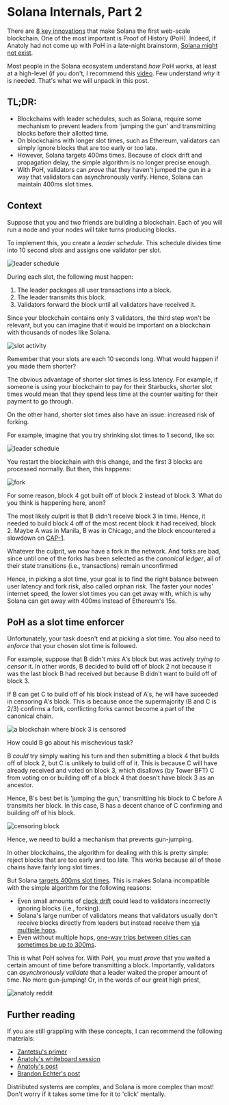# Solana Internals, Part 2

There are [8 key innovations](https://medium.com/solana-labs/7-innovations-that-make-solana-the-first-web-scale-blockchain-ddc50b1defda) that make Solana the first web-scale blockchain. One of the most important is Proof of History (PoH). Indeed, if Anatoly had not come up with PoH in a late-night brainstorm, [Solana might not exist](https://youtu.be/rKGhbC6Uync).

Most people in the Solana ecosystem understand *how* PoH works, at least at a high-level (if you don't, I recommend this [video](https://youtu.be/rywOYfGu4EA). Few understand *why* it is needed. That's what we will unpack in this post.

## TL;DR:
- Blockchains with leader schedules, such as Solana, require some mechanism to prevent leaders from 'jumping the gun' and transmitting blocks before their allotted time.
- On blockchains with longer slot times, such as Ethereum, validators can simply ignore blocks that are too early or too late.
- However, Solana targets 400ms times. Because of clock drift and propagation delay, the simple algorithm is no longer precise enough.
- With PoH, validators can *prove* that they haven't jumped the gun in a way that validators can asynchronously verify. Hence, Solana can maintain 400ms slot times.

## Context

Suppose that you and two friends are building a blockchain. Each of you will run a node and your nodes will take turns producing blocks.

To implement this, you create a *leader schedule*. This schedule divides time into 10 second *slots* and assigns one validator per slot.

![leader schedule](media/leader-schedule-10s-slot.png)

During each slot, the following must happen:
1. The leader packages all user transactions into a block.
2. The leader transmits this block.
3. Validators forward the block until all validators have received it.

Since your blockchain contains only 3 validators, the third step won't be relevant, but you can imagine that it would be important on a blockchain with thousands of nodes like Solana.

![slot activity](media/slot-activity.png)

Remember that your slots are each 10 seconds long. What would happen if you made them shorter?

The obvious advantage of shorter slot times is less latency. For example, if someone is using your blockchain to pay for their Starbucks, shorter slot times would mean that they spend less time at the counter waiting for their payment to go through.

On the other hand, shorter slot times also have an issue: increased risk of forking. 

For example, imagine that you try shrinking slot times to 1 second, like so:

![leader schedule](media/leader-schedule-1s-slot.png)

You restart the blockchain with this change, and the first 3 blocks are processed normally. But then, this happens:

![fork](media/blockchain-fork.png)

For some reason, block 4 got built off of block 2 instead of block 3. What do you think is happening here, anon?

The most likely culprit is that B didn't receive block 3 in time. Hence, it needed to build block 4 off of the most recent block it had received, block 2. Maybe A was in Manila, B was in Chicago, and the block encountered a slowdown on [CAP-1](https://www.submarinecablemap.com/submarine-cable/cap-1).

Whatever the culprit, we now have a fork in the network. And forks are bad, since until one of the forks has been selected as the *canonical ledger*, all of their state transitions (i.e., transactions) remain unconfirmed

Hence, in picking a slot time, your goal is to find the right balance between user latency and fork risk, also called orphan risk. The faster your nodes' internet speed, the lower slot times you can get away with, which is why Solana can get away with 400ms instead of Ethereum's 15s.

## PoH as a slot time enforcer

Unfortunately, your task doesn't end at picking a slot time. You also need to *enforce* that your chosen slot time is followed. 

For example, suppose that B didn't *miss* A's block but was actively *trying to censor* it. In other words, B decided to build off of block 2 not because it was the last block B had received but because B didn't want to build off of block 3.

If B can get C to build off of his block instead of A's, he will have suceeded in censoring A's block. This is because once the supermajority (B and C is 2/3) confirms a fork, conflicting forks cannot become a part of the canonical chain.

![a blockchain where block 3 is censored](media/censored-a-blockchain-shortened.png)

How could B go about his mischevious task? 

B *could* try simply waiting his turn and then submitting  a block 4 that builds off of block 2, but C is unlikely to build off of it. This is because C will have already received and voted on block 3, which disallows (by Tower BFT) C from voting on or building off of a block 4 that doesn't have block 3 as an ancestor.

Hence, B's best bet is 'jumping the gun,' transmitting his block to C before A transmits her block. In this case, B has a decent chance of C confirming and building off of his block.

![censoring block](media/censoring-block.png)

Hence, we need to build a mechanism that prevents gun-jumping. 

In other blockchains, the algorithm for dealing with this is pretty simple: reject blocks that are too early and too late. This works because all of those chains have fairly long slot times. 

But Solana [targets 400ms slot times](https://github.com/solana-labs/solana/blob/ac8c31b5d6e2ff5f3a46f60ca23dab29bf3e2d27/sdk/program/src/clock.rs#L75-L76). This is makes Solana incompatible with the simple algorithm for the following reasons:
- Even small amounts of [clock drift](https://en.wikipedia.org/wiki/Clock_drift) could lead to validators incorrectly ignoring blocks (i.e., forking).
- Solana's large number of validators means that validators usually don't receive blocks directly from leaders but instead receive them [via multiple hops](https://medium.com/solana-labs/turbine-solanas-block-propagation-protocol-solves-the-scalability-trilemma-2ddba46a51db?source=post_page---------------------------).
- Even without multiple hops, [one-way trips between cities can sometimes be up to 300ms](https://wondernetwork.com/pings).

This is what PoH solves for. With PoH, you must *prove* that you waited a certain amount of time before transmitting a block. Importantly, validators can *asynchronously validate* that a leader waited the proper amount of time. No more gun-jumping! Or, in the words of our great high priest,

![anatoly reddit](media/anatoly-reddit.png)

## Further reading

If you are still grappling with these concepts, I can recommend the following materials:
- [Zantetsu's primer](https://www.shinobi-systems.com/primer.html)
- [Anatoly's whiteboard session](https://youtu.be/rKGhbC6Uync)
- [Anatoly's post](https://medium.com/solana-labs/proof-of-history-a-clock-for-blockchain-cf47a61a9274)
- [Brandon Echter's post](https://solana.com/news/proof-of-history)

Distributed systems are complex, and Solana is more complex than most! Don't worry if it takes some time for it to 'click' mentally.
